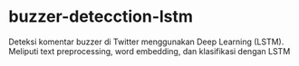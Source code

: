 # buzzer-detecction-lstm
Deteksi komentar buzzer di Twitter menggunakan Deep Learning (LSTM).  Meliputi text preprocessing, word embedding, dan klasifikasi dengan LSTM
